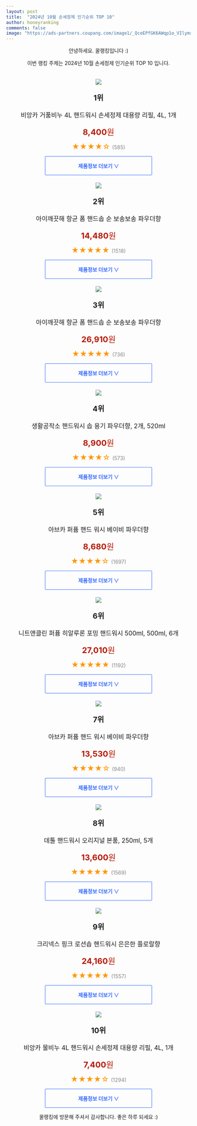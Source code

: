 ```yaml
---
layout: post
title:  "2024년 10월 손세정제 인기순위 TOP 10"
author: honeyranking
comments: false
image: "https://ads-partners.coupang.com/image1/_QceEPfGK6AWqp1o_VIlymxfxbpPc0rQCTYqv7oqJVMCGIcuYqSo58QCUunNMUzXgu5K6-aKSXoYPuN8EPtMljA0dOv7d-quheyIdWbQDpylHg_b79i8gHKtJPLAkUsHDm8oyxtiU16aOkZYHlBnMNhHxwM_g4y1FALLoR_EO1aVUo7qmw41RIsEBd4fz13-aYuqMBa5NYgRVB4icpe36YN4G2KqnZDLYIwmydsUYKldEAWtIH7lDllxu6br70RvkEdlrKW0Zh-kd3tsgc51bmx4N39wipMYcxGhsY9ouTRZDrqdpRjPKj-WhTLNML9s"
---
```

<p style="text-align: center;">안녕하세요. 꿀랭킹입니다 :)</p>
<p style="text-align: center;">이번 랭킹 주제는 2024년 10월 손세정제 인기순위 TOP 10 입니다.</p><center><img src="https://ads-partners.coupang.com/image1/_QceEPfGK6AWqp1o_VIlymxfxbpPc0rQCTYqv7oqJVMCGIcuYqSo58QCUunNMUzXgu5K6-aKSXoYPuN8EPtMljA0dOv7d-quheyIdWbQDpylHg_b79i8gHKtJPLAkUsHDm8oyxtiU16aOkZYHlBnMNhHxwM_g4y1FALLoR_EO1aVUo7qmw41RIsEBd4fz13-aYuqMBa5NYgRVB4icpe36YN4G2KqnZDLYIwmydsUYKldEAWtIH7lDllxu6br70RvkEdlrKW0Zh-kd3tsgc51bmx4N39wipMYcxGhsY9ouTRZDrqdpRjPKj-WhTLNML9s" style="margin-top:20px" /></center><p style="text-align: center; font-size: 20px"><b>1위</b></p><p style="text-align: center; font-size: 17px">비앙카 거품비누 4L 핸드워시 손세정제 대용량 리필, 4L, 1개</p><p style="text-align: center;"><span style="color: #b61800; font-size: 22px;"><b>8,400</b>원</span></p><p style="text-align: center;"><span style="color: #ff9600; font-size: 20px;">★★★★☆ </span><span style="color: #878787;">(585)</span></p><center><a href="https://link.coupang.com/re/AFFSDP?lptag=AF3899140&subid=honeyrank&pageKey=7233256578&itemId=18359369931&vendorItemId=85503125619&traceid=V0-153-fb370f50cfe54a24&clickBeacon=cd5de170-9114-11ef-b6bd-911839de70a4%7E3&requestid=20241023170000234174404071&token=31850C%7CMIXED"><div style="font-size: 14px; display: inline-block; padding: 15px 90px; color: #346aff; border-radius: 2px; border: 1px solid #346aff; cursor: pointer;"><b>제품정보 더보기 &or;</b></div></a></center><center><img src="https://ads-partners.coupang.com/image1/oanR4Hky-ARTggI1oWvbme_Kzna40-gKnMbyF221vWOtbD6MqDZqgnSt9iCcTJ5E_rgwP4kQFtjfkRsMU9tIOJJHuJ-GpFZQKcAQ88_J8SDQYYvou6k6KzA2x14F_ROuiNGheXQNhfbHBYsI63cJC4zdXMk5cUFXbU1ROYVjWhkH5B9KyWp8cgY-__Ud7MTocct-3hm1X4SaceBHhbtsabHS5E9EVV97G9bxq8_Da4DSVI64EZRI7I8gc1qrJ86zKM5p9HPEsuV8gplPhqN-V_6o6AQq0sFmmf6fbQ==" style="margin-top:20px" /></center><p style="text-align: center; font-size: 20px"><b>2위</b></p><p style="text-align: center; font-size: 17px">아이깨끗해 항균 폼 핸드솝 순 보송보송 파우더향</p><p style="text-align: center;"><span style="color: #b61800; font-size: 22px;"><b>14,480</b>원</span></p><p style="text-align: center;"><span style="color: #ff9600; font-size: 20px;">★★★★★ </span><span style="color: #878787;">(1518)</span></p><center><a href="https://link.coupang.com/re/AFFSDP?lptag=AF3899140&subid=honeyrank&pageKey=7677840315&itemId=21122013963&vendorItemId=74925212126&traceid=V0-153-3b763814bfa5230f&requestid=20241023170000234174404071&token=31850C%7CMIXED"><div style="font-size: 14px; display: inline-block; padding: 15px 90px; color: #346aff; border-radius: 2px; border: 1px solid #346aff; cursor: pointer;"><b>제품정보 더보기 &or;</b></div></a></center><center><img src="https://ads-partners.coupang.com/image1/TASuG5P-CH5VX5ipTJN1Ljv_NPxd3oECBUCUfANEjc1XhMx5LJ5pr04yG1hAxWwiAM1DsJYgSREz1YKzGlNnBXaRc6LZc9IHxPBoHmMNL9Pimff2omMlL9rDeVx-ZmIhKzriWPFLSFNj-Pk2rDyCyHSRzpgJnMJS2UrXfjxEQ0TXb5cpYEJgojBKgCfd3cZmwvTAYjD6fjIObaIW7t7tIOCgMwcD93UpMb4O7RxkrGqI9R42HN6jl_6WcHrii2uDRplW9ampdVubqfdOOa1t7j1pZcAI2G_-RAto" style="margin-top:20px" /></center><p style="text-align: center; font-size: 20px"><b>3위</b></p><p style="text-align: center; font-size: 17px">아이깨끗해 향균 폼 핸드솝 순 보송보송 파우더향</p><p style="text-align: center;"><span style="color: #b61800; font-size: 22px;"><b>26,910</b>원</span></p><p style="text-align: center;"><span style="color: #ff9600; font-size: 20px;">★★★★★ </span><span style="color: #878787;">(736)</span></p><center><a href="https://link.coupang.com/re/AFFSDP?lptag=AF3899140&subid=honeyrank&pageKey=7677840315&itemId=21122032992&vendorItemId=70450613285&traceid=V0-153-3b763814bfa5230f&requestid=20241023170000234174404071&token=31850C%7CMIXED"><div style="font-size: 14px; display: inline-block; padding: 15px 90px; color: #346aff; border-radius: 2px; border: 1px solid #346aff; cursor: pointer;"><b>제품정보 더보기 &or;</b></div></a></center><center><img src="https://ads-partners.coupang.com/image1/d47otz6pbUL9F4T6dw8G2K126xmIhEZ9f5dP31L2hXbTcSF67So23fe9Wahodl7A1qy7b9McjnJs3bvmY2pWE7SsUjfyyV_Tkorhz82chDj84UojhiBdiBTLClERkPZmSX_Dzl8AnBvw8hnUn3xB-6Hzcx2Vrzj1MJOjy32UdyXf5zZYAFg2mhixZGt7ddRvupxqjRHS9zTBnktlhSPZS31dVG50BylEBBMaB1qK4vx7JFJtk3xRRuvLQszu9qpppyJCrGqAZZUMQOZZOX8t72Zs_eqo7Y1hmpqySwH8ow==" style="margin-top:20px" /></center><p style="text-align: center; font-size: 20px"><b>4위</b></p><p style="text-align: center; font-size: 17px">생활공작소 핸드워시 솝 용기 파우더향, 2개, 520ml</p><p style="text-align: center;"><span style="color: #b61800; font-size: 22px;"><b>8,900</b>원</span></p><p style="text-align: center;"><span style="color: #ff9600; font-size: 20px;">★★★★☆ </span><span style="color: #878787;">(573)</span></p><center><a href="https://link.coupang.com/re/AFFSDP?lptag=AF3899140&subid=honeyrank&pageKey=7348921365&itemId=18906559352&vendorItemId=83259714092&traceid=V0-153-68ad7495718efc2a&clickBeacon=cd5de170-9114-11ef-9ee6-59e00fa352ef%7E3&requestid=20241023170000234174404071&token=31850C%7CMIXED"><div style="font-size: 14px; display: inline-block; padding: 15px 90px; color: #346aff; border-radius: 2px; border: 1px solid #346aff; cursor: pointer;"><b>제품정보 더보기 &or;</b></div></a></center><center><img src="https://ads-partners.coupang.com/image1/8ZiokeTgaQdju28f8T7JXNidUh9kNjMuD_OMybB8AvvNxAuSmB5Oev5D5w7e5H24CA-_68JtPpmVlzMFPOxuKyTNUXot3cZ2ZyRq2W3ppYnF3vbY22WdPsAwyWefKewm9DHzokbuMoDh6ZSEMm1GBDtVCyEeTjv8v9AuXdBkvueci7DoupyjtTcXV6YOlDumUGDgHjT227PmghWutsmjjVIdiIRchS4kbim3p4qEeIUEYGKVh-_yMpevPFvi3i-oG0Ct_CDfaTj5mKeBCQVNy0n7x3d32b7TNQ==" style="margin-top:20px" /></center><p style="text-align: center; font-size: 20px"><b>5위</b></p><p style="text-align: center; font-size: 17px">아브카 퍼퓸 핸드 워시 베이비 파우더향</p><p style="text-align: center;"><span style="color: #b61800; font-size: 22px;"><b>8,680</b>원</span></p><p style="text-align: center;"><span style="color: #ff9600; font-size: 20px;">★★★★☆ </span><span style="color: #878787;">(1697)</span></p><center><a href="https://link.coupang.com/re/AFFSDP?lptag=AF3899140&subid=honeyrank&pageKey=6687515620&itemId=15443205299&vendorItemId=82662829665&traceid=V0-153-8d5890f93125c83a&requestid=20241023170000234174404071&token=31850C%7CMIXED"><div style="font-size: 14px; display: inline-block; padding: 15px 90px; color: #346aff; border-radius: 2px; border: 1px solid #346aff; cursor: pointer;"><b>제품정보 더보기 &or;</b></div></a></center><center><img src="https://ads-partners.coupang.com/image1/HcBJ_CPvkLtLMPw5HR-kvQNAF89ku_86OeWgQIYxyKVSqRpGnzP_EFoiuMJtEYAZMZptiCVJ8UGTFEIK4cL34-swE0GGsYEk65h9m8CZtypdvmpnMBlWIOFSGlkOy8tRqfQcQDkH2R4iGFD2G4dqMypMX5ZlfH_o3XQIcNEKVLr_dencdNRRmF08fvlgr5bS4IeyKgcy7vOhr-2SylbuaNRE7xZBQ3ANNyJmYMyPBlCNKwr5QUvs-7qxDYEg2spHDFbvJWj3D1MHWu0Ab41nm-A83W--qqOxrpSAdV3DQdP3L8za4J_aP0VjUWlQMg==" style="margin-top:20px" /></center><p style="text-align: center; font-size: 20px"><b>6위</b></p><p style="text-align: center; font-size: 17px">니트앤클린 퍼퓸 히알루론 포밍 핸드워시 500ml, 500ml, 6개</p><p style="text-align: center;"><span style="color: #b61800; font-size: 22px;"><b>27,010</b>원</span></p><p style="text-align: center;"><span style="color: #ff9600; font-size: 20px;">★★★★★ </span><span style="color: #878787;">(1192)</span></p><center><a href="https://link.coupang.com/re/AFFSDP?lptag=AF3899140&subid=honeyrank&pageKey=7312578683&itemId=19356633357&vendorItemId=86469724091&traceid=V0-153-da54ad141400a0af&clickBeacon=cd5de170-9114-11ef-a17d-3cb8b8dfbc31%7E3&requestid=20241023170000234174404071&token=31850C%7CMIXED"><div style="font-size: 14px; display: inline-block; padding: 15px 90px; color: #346aff; border-radius: 2px; border: 1px solid #346aff; cursor: pointer;"><b>제품정보 더보기 &or;</b></div></a></center><center><img src="https://ads-partners.coupang.com/image1/olhT2xnhSgtIMRroopZbRlJWTMOOozu7Bu_LR8M6ITtQpCZDkSavAf0SwjWoimoQMD20OnBQjBE8jPZQR3G6H6N9nOo6MWKCa3cZL8x0d9OCrIRV9RydGb8t5UYZverJxO7h9kD7nqpbw2y_BHKWHrIPL1gNyx1TjvvTkHbPzkqGIayz6yiuGi7SPSXomHckazElCHTr8ULabI7z2XRbQ1krkEGrTElzkXvG_MnOmHnTncDxHtZDmsiIhsd050NVzXb7EeBQ5wYz_Hw6qRNy-gNW32KspCZj" style="margin-top:20px" /></center><p style="text-align: center; font-size: 20px"><b>7위</b></p><p style="text-align: center; font-size: 17px">아브카 퍼퓸 핸드 워시 베이비 파우더향</p><p style="text-align: center;"><span style="color: #b61800; font-size: 22px;"><b>13,530</b>원</span></p><p style="text-align: center;"><span style="color: #ff9600; font-size: 20px;">★★★★☆ </span><span style="color: #878787;">(940)</span></p><center><a href="https://link.coupang.com/re/AFFSDP?lptag=AF3899140&subid=honeyrank&pageKey=6687515620&itemId=18729065846&vendorItemId=85861665522&traceid=V0-153-8d5890f93125c83a&requestid=20241023170000234174404071&token=31850C%7CMIXED"><div style="font-size: 14px; display: inline-block; padding: 15px 90px; color: #346aff; border-radius: 2px; border: 1px solid #346aff; cursor: pointer;"><b>제품정보 더보기 &or;</b></div></a></center><center><img src="https://ads-partners.coupang.com/image1/0iEdxyTe21mxWzF90tKL1sh4tG3w5k6dPz9QhatyT3PB47N5mMON17vJm92RRmocihX5kNaM_FebIoZ_Rfdl_V5OL3EemMJSdsdE85jQi8K_-Tmfo4EqT1HQtw8tFmXZtQBF0vUmE4mp4hWO-kdAdOF4ph23YTA5rzCyfZLR38QccFbtT-qQ8qlzfx7TkvLxapqwjLMYO0-DXCVV9emiOG_U0SSg0SbPgArz60quv8dJGqUZ1gE2qXowZzikdbc7h287PSedD0ngriN6hdw7zVNCD-CBPL8zaxn3X1qgaSKpjD37TpUOgq_7HXwj6eQ=" style="margin-top:20px" /></center><p style="text-align: center; font-size: 20px"><b>8위</b></p><p style="text-align: center; font-size: 17px">데톨 핸드워시 오리지널 본품, 250ml, 5개</p><p style="text-align: center;"><span style="color: #b61800; font-size: 22px;"><b>13,600</b>원</span></p><p style="text-align: center;"><span style="color: #ff9600; font-size: 20px;">★★★★★ </span><span style="color: #878787;">(1569)</span></p><center><a href="https://link.coupang.com/re/AFFSDP?lptag=AF3899140&subid=honeyrank&pageKey=2154367685&itemId=20993799823&vendorItemId=88058146225&traceid=V0-153-2a9a136e5a6ebad2&clickBeacon=cd5de170-9114-11ef-b116-ee9cedc77320%7E3&requestid=20241023170000234174404071&token=31850C%7CMIXED"><div style="font-size: 14px; display: inline-block; padding: 15px 90px; color: #346aff; border-radius: 2px; border: 1px solid #346aff; cursor: pointer;"><b>제품정보 더보기 &or;</b></div></a></center><center><img src="https://ads-partners.coupang.com/image1/4aJWlIsmPvxf7Kxz4bW6-iEsrWrzowJQCMTAmCmOiRaXZBs41e0IIYvjRMh6PAOff7i6K5p7L48y914onmZxp1nfENsLpxb0pv5QIvdj4CFe6Yl5zWs1ZA4sJvWSKkSNzsO83adNopVH9cJ4WyIe9PTFZjFYvyFODcScaFIM6ONgQD0jwl-o5E1A1s4U4DP5gZ1xjz26IwHAiHIVI5bxKa0ZloZiwPQmanexok1QPj21UeqoT11JqhrXdtLxqU3kzMPiZRuDPsTlK-rebyb5ToH4Dov0e7estnY=" style="margin-top:20px" /></center><p style="text-align: center; font-size: 20px"><b>9위</b></p><p style="text-align: center; font-size: 17px">크리넥스 핑크 로션솝 핸드워시 은은한 플로랄향</p><p style="text-align: center;"><span style="color: #b61800; font-size: 22px;"><b>24,160</b>원</span></p><p style="text-align: center;"><span style="color: #ff9600; font-size: 20px;">★★★★★ </span><span style="color: #878787;">(1557)</span></p><center><a href="https://link.coupang.com/re/AFFSDP?lptag=AF3899140&subid=honeyrank&pageKey=7250536545&itemId=3989331747&vendorItemId=85101503077&traceid=V0-153-7157dee9ea46c4c0&requestid=20241023170000234174404071&token=31850C%7CMIXED"><div style="font-size: 14px; display: inline-block; padding: 15px 90px; color: #346aff; border-radius: 2px; border: 1px solid #346aff; cursor: pointer;"><b>제품정보 더보기 &or;</b></div></a></center><center><img src="https://ads-partners.coupang.com/image1/r7mBqousnAe6T_L-r9_FsDQjJc9Djw3STLHhnrYwNyfjIBcdtZbseFLfgnzf6ilhfrulAVNsmfTmjZx0IV8INFkZlIXwgQ-PRNa6Iw2h5Bdw3vpMCCiq_CC5bCK_7H6QAePSoTMpWqSi_Yjztue4rmJPHUyIlrijwjScw5PUwXTidrLpO8fd1BE8urM9BvBO2ij6-d3Asy24RKq4vPzI0K20YfJRS2K31xwxjFpR-UhVL2urqIGW61QYP7qF1kJ8te_CqdpAVE-quV-LwXXx7Qjo1ARu7JuSQT-IjxWkERan46VHEdNxQtW3I1ZRMi7-" style="margin-top:20px" /></center><p style="text-align: center; font-size: 20px"><b>10위</b></p><p style="text-align: center; font-size: 17px">비앙카 물비누 4L 핸드워시 손세정제 대용량 리필, 4L, 1개</p><p style="text-align: center;"><span style="color: #b61800; font-size: 22px;"><b>7,400</b>원</span></p><p style="text-align: center;"><span style="color: #ff9600; font-size: 20px;">★★★★☆ </span><span style="color: #878787;">(1294)</span></p><center><a href="https://link.coupang.com/re/AFFSDP?lptag=AF3899140&subid=honeyrank&pageKey=7233256555&itemId=18359369859&vendorItemId=85503125605&traceid=V0-153-c2aaf4ed048ff237&clickBeacon=cd5de170-9114-11ef-882c-f31bf9ff2238%7E3&requestid=20241023170000234174404071&token=31850C%7CMIXED"><div style="font-size: 14px; display: inline-block; padding: 15px 90px; color: #346aff; border-radius: 2px; border: 1px solid #346aff; cursor: pointer;"><b>제품정보 더보기 &or;</b></div></a></center><p style="text-align: center;">꿀랭킹에 방문해 주셔서 감사합니다. 좋은 하루 되세요 :)</p>